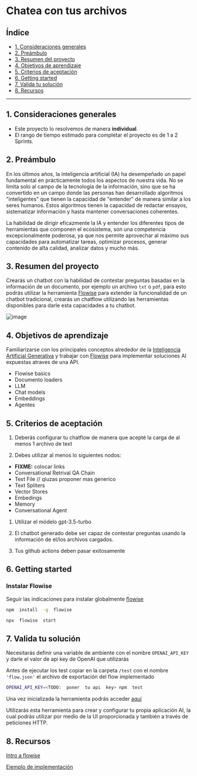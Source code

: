 # Chatea con tus archivos

## Índice

- [1. Consideraciones generales](#1-consideraciones-generales)
- [2. Preámbulo](#2-preámbulo)
- [3. Resumen del proyecto](#3-resumen-del-proyecto)
- [4. Objetivos de aprendizaje](#4-objetivos-de-aprendizaje)
- [5. Criterios de aceptación](#5-criterios-de-aceptación)
- [6. Getting started](#6-getting-started)
- [7. Valida tu solución](#7-valida-tu-solución)
- [8. Recursos](#8-recursos)

***

## 1. Consideraciones generales

- Este proyecto lo resolvemos de manera **individual**.
- El rango de tiempo estimado para completar el proyecto es de 1 a 2 Sprints.
  
## 2. Preámbulo

En los últimos años, la inteligencia artificial (IA) ha desempeñado un papel
fundamental en prácticamente todos los aspectos de nuestra vida. No se limita
solo al campo de la tecnología de la información, sino que se ha convertido en
un campo donde las personas han desarrollado algoritmos "inteligentes" que
tienen la capacidad de "entender" de manera similar a los seres humanos. Estos
algoritmos tienen la capacidad de redactar ensayos, sistematizar información y
hasta mantener conversaciones coherentes.

La habilidad de dirigir eficazmente la IA y entender los diferentes tipos de
herramientas que componen el ecosistema, son una competencia excepcionalmente
poderosa, ya que nos permite aprovechar al máximo sus capacidades para
automatizar tareas, optimizar procesos, generar contenido de alta calidad,
analizar datos y mucho más.

## 3. Resumen del proyecto

Crearás un chatbot con la habilidad de contestar preguntas basadas en la
información de un documento, por ejemplo un archivo `txt` o `pdf`, para esto
podrás utilizar la herramienta [Flowise](https://flowiseai.com/) para extender
la funcionalidad de un chatbot tradicional, crearás un chatflow utilizando las
herramientas disponibles para darle esta capacidades a tu chatbot.

![image](https://github.com/Laboratoria/DEV006-md-links/assets/5282075/2ef997e5-22b8-4f92-b4a0-9d000e31c4f1)

## 4. Objetivos de aprendizaje

Familiarizarse con los principales conceptos alrededor de la
[Inteligencia Artificial Generativa](https://es.wikipedia.org/wiki/Inteligencia_artificial_generativa)
y trabajar con [Flowise](https://docs.flowiseai.com/) para implementar
soluciones AI expuestas atraves de una API.

- Flowise basics
- Documento loaders
- LLM
- Chat models
- Embeddings
- Agentes

## 5. Criterios de aceptación

1. Deberás configurar tu chatflow de manera que acepté la carga de al menos 1
   archivo de text

2. Debes utilizar al menos lo siguientes nodos:

- **FIXME:** colocar links
- Conversational Retrival QA Chain
- Text File // qiuzas proponer mas generico
- Text Spliters
- Vector Stores
- Embedings
- Memory
- Conversational Agent

1. Utilizar el módelo gpt-3.5-turbo

2. El chatbot generado debe ser capaz de contestar preguntas usando la
   información de el/los archivos cargados.

3. Tus github actions deben pasar exitosamente

## 6. Getting started

### Instalar Flowise

Seguir las indicaciones para instalar globalmente [flowise](https://github.com/FlowiseAI/Flowise)

```bash
npm  install  -g  flowise

npx  flowise  start
```

## 7. Valida tu solución

Necesitarás definir una variable de ambiente con el nombre `OPENAI_API_KEY` y
darle el valor de api key de OpenAI que utilizarás

Antes de ejecutar los test copiar en la carpeta `/test` con el nombre
`'flow.json'` el archivo de exportación del flow implementado

```bash
OPENAI_API_KEY=<TODO:  poner  tu api  key> npm  test
```

Una vez inicializada la herramienta podrás acceder [aquí](http://localhost:3000/)

Utilizarás esta herramienta para crear y configurar tu propia aplicación AI,
la cual podrás utilizar por medio de la UI proporcionada y también a través de
peticiones HTTP.

## 8. Recursos

[Intro a flowise](https://docs.flowiseai.com/)

[Ejemplo de implementación](https://www.youtube.com/watch?v=kMtf9sNIcao)

